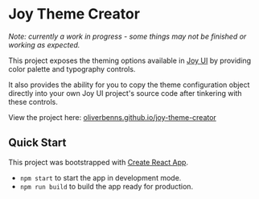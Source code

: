 # Joy Theme Creator

_Note: currently a work in progress - some things may not be finished or working as expected._

This project exposes the theming options available in [Joy UI](https://mui.com/joy-ui/getting-started/overview) by providing color palette and typography controls.

It also provides the ability for you to copy the theme configuration object directly into your own Joy UI project's source code after tinkering with these controls.

View the project here: [oliverbenns.github.io/joy-theme-creator](https://oliverbenns.github.io/joy-theme-creator)

## Quick Start

This project was bootstrapped with [Create React App](https://github.com/facebook/create-react-app).

- `npm start` to start the app in development mode.
- `npm run build` to build the app ready for production.

